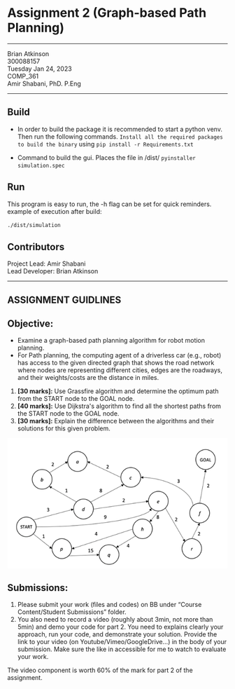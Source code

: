 # Assignment 2 (Graph-based Path Planning)

---
Brian Atkinson <br>
300088157 <br>
Tuesday Jan 24, 2023 <br>
COMP_361 <br>
Amir Shabani, PhD. P.Eng

---
## Build
- In order to build the package it is recommended to start a python venv. Then run the following commands.
`Install all the required packages to build the binary` using `pip install -r Requirements.txt`<br>

- Command to build the gui. Places the file in <cwd>/dist/ `pyinstaller simulation.spec`


## Run
This program is easy to run, the -h flag can be set for quick reminders.
example of execution after build: 
```bash 
./dist/simulation
```

## Contributors
Project Lead: Amir Shabani <br>
Lead Developer: Brian Atkinson<br>

---

## ASSIGNMENT GUIDLINES
## Objective: 
- Examine a graph-based path planning algorithm for robot motion planning.<br>
- For Path planning, the computing agent of a driverless car (e.g., robot) has access to the given directed graph that shows the road network where nodes are representing different cities, edges are the roadways, and their weights/costs are the distance in miles.<br>
<ol>
<li><strong>[30 marks]:</strong> Use Grassfire algorithm and determine the optimum path from the START node to the GOAL node.</li>
<li><strong>[40 marks]:</strong> Use Dijkstra's algorithm to find all the shortest paths from the START node to the GOAL node.</li>
<li><strong>[30 marks]:</strong> Explain the difference between the algorithms and their solutions for this given problem.</li>
</ol>


![img.png](img.png)

## Submissions:

1.	Please submit your work (files and codes) on BB under “Course Content/Student Submissions” folder. 
2.	You also need to record a video (roughly about 3min, not more than 5min) and demo your code for part 2. 
You need to explains clearly your approach, run your code, and demonstrate your solution. Provide the link to your video (on Youtube/Vimeo/GoogleDrive…) in the body of your submission. Make sure the like in accessible for me to watch to evaluate your work.

The video component is worth 60% of the mark for part 2 of the assignment.


